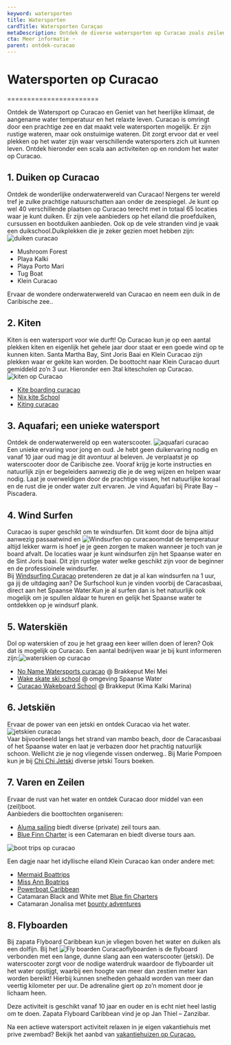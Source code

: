 ```yaml
---
keyword: watersporten
title: Watersporten
cardTitle: Watersporten Curaçao
metaDescription: Ontdek de diverse watersporten op Curacao zoals zeilen, kiten, duiken, snorkelen, fly boarden, windsurfen, jetskieen of waterskien
cta: Meer informatie ➝
parent: ontdek-curacao
---
```


# Watersporten op Curacao
=======================

Ontdek de Watersport op Curacao en Geniet van het heerlijke klimaat, de aangename water temperatuur en het relaxte leven. Curacao is omringt door een prachtige zee en dat maakt vele watersporten mogelijk. Er zijn rustige wateren, maar ook onstuimige wateren. Dit zorgt ervoor dat er veel plekken op het water zijn waar verschillende watersporters zich uit kunnen leven. Ontdek hieronder een scala aan activiteiten op en rondom het water op Curacao.

1\. Duiken op Curacao
---------------------

Ontdek de wonderlijke onderwaterwereld van Curacao! Nergens ter wereld tref je zulke prachtige natuurschatten aan onder de zeespiegel. Je kunt op wel 40 verschillende plaatsen op Curacao terecht met in totaal 65 locaties waar je kunt duiken. Er zijn vele aanbieders op het eiland die proefduiken, cursussen en bootduiken aanbieden. Ook op de vele stranden vind je vaak een duikschool.Duikplekken die je zeker gezien moet hebben zijn:![duiken curacao](https://cms.holidayrentalscuracao.nl/assets/uploads/2021/08/duiken_curacao-2-300x300.jpg)

* Mushroom Forest
* Playa Kalki
* Playa Porto Mari
* Tug Boat
* Klein Curacao

Ervaar de wondere onderwaterwereld van Curacao en neem een duik in de Caribische zee..

2\. Kiten
---------

Kiten is een watersport voor wie durft! Op Curacao kun je op een aantal plekken kiten en eigenlijk het gehele jaar door staat er een goede wind op te kunnen kiten. Santa Martha Bay, Sint Joris Baai en Klein Curacao zijn plekken waar er gekite kan worden. De boottocht naar Klein Curacao duurt gemiddeld zo’n 3 uur. Hieronder een 3tal kitescholen op Curacao.![kiten op Curacao](https://cms.holidayrentalscuracao.nl/assets/uploads/2021/09/kiten_curacao-150x150.jpg)

* [Kite boarding curacao](https://kiteboardingcuracao.com/ "Kite boarden curacao")
* [Nix kite School](https://www.nixkitecuracao.com/ "Kite boarden curacao")
* [Kiting curacao](http://www.kitingcuracao.com/ "Kiten curacao")

3\. Aquafari; een unieke watersport
-----------------------------------

Ontdek de onderwaterwereld op een waterscooter. ![aquafari curacao](https://cms.holidayrentalscuracao.nl/assets/uploads/2021/09/Aquafari_curacao_piscadera_pirate_bay-150x150.jpg)  
Een unieke ervaring voor jong en oud. Je hebt geen duikervaring nodig en vanaf 10 jaar oud mag je dit avontuur al beleven. Je verplaatst je op waterscooter door de Caribische zee. Vooraf krijg je korte instructies en natuurlijk zijn er begeleiders aanwezig die je de weg wijzen en helpen waar nodig. Laat je overweldigen door de prachtige vissen, het natuurlijke koraal en de rust die je onder water zult ervaren. Je vind Aquafari bij Pirate Bay – Piscadera.

4\. Wind Surfen
---------------

Curacao is super geschikt om te windsurfen. Dit komt door de bijna altijd aanwezig passaatwind en ![Windsurfen op curacao](https://cms.holidayrentalscuracao.nl/assets/uploads/2021/09/windsurfen_curacao_spaanse_water-150x150.jpg)omdat de temperatuur altijd lekker warm is hoef je je geen zorgen te maken wanneer je toch van je board afvalt. De locaties waar je kunt windsurfen zijn het Spaanse water en de Sint Joris baai. Dit zijn rustige water welke geschikt zijn voor de beginner en de professioinele windsurfer.  
Bij [Windsurfing Curacao](https://windsurfingcuracao.com/nl/leer-windsurfen/ "windsurfen curacao") pretenderen ze dat je al kan windsurfen na 1 uur, ga jij de uitdaging aan? De Surfschool kun je vinden voorbij de Caracasbaai, direct aan het Spaanse Water.Kun je al surfen dan is het natuurlijk ook mogelijk om je spullen aldaar te huren en gelijk het Spaanse water te ontdekken op je windsurf plank.

5\. Waterskiën
--------------

Dol op waterskien of zou je het graag een keer willen doen of leren? Ook dat is mogelijk op Curacao. Een aantal bedrijven waar je bij kunt informeren zijn:![waterskien op curacao](https://cms.holidayrentalscuracao.nl/assets/uploads/2021/09/Waterskien_curacao-150x150.jpg)

* [No Name Watersports curacao](https://www.facebook.com/NoName-Watersports-Curacao-270845442937074/ "waterskien curacao") @ Brakkeput Mei Mei
* [Wake skate ski school](https://www.facebook.com/curacaowakeskateskischool/ "waterskien curacao") @ omgeving Spaanse Water
* [Curacao Wakeboard School](http://www.curacaowakeboardschool.com/ "waterskien curacao") @ Brakkeput (Kima Kalki Marina)

6\. Jetskiën
------------

Ervaar de power van een jetski en ontdek Curacao via het water.![jetskien curacao](https://cms.holidayrentalscuracao.nl/assets/uploads/2021/09/Jetski_curacao-150x150.jpg)  
Vaar bijvoorbeeld langs het strand van mambo beach, door de Caracasbaai of het Spaanse water en laat je verbazen door het prachtig natuurlijk schoon. Wellicht zie je nog vliegende vissen onderweg.. Bij Marie Pompoen kun je bij [Chi Chi Jetski](https://www.chichijetskitours.com/ "jetski curacao") diverse jetski Tours boeken.

7\. Varen en Zeilen
-------------------

Ervaar de rust van het water en ontdek Curacao door middel van een (zeil)boot.  
Aanbieders die boottochten organiseren:

* [Aluma sailing](https://www.alumasailing.com/) biedt diverse (private) zeil tours aan.
* [Blue Finn Charter](https://www.bluefinncharters.com/nl/) is een Catemaran en biedt diverse tours aan.

![boot trips op curacao](https://cms.holidayrentalscuracao.nl/assets/uploads/2021/09/bluefinnwestcoastsailing-1024x576.jpg)

Een dagje naar het idyllische eiland Klein Curacao kan onder andere met:

* [Mermaid Boattrips](https://www.mermaidboattrips.com/)
* [Miss Ann Boatrips](https://missannboattrips.com/)
* [Powerboat Caribbean](https://www.powerboat-caribbean.com/)
* Catamaran Black and White met [Blue fin Charters](https://www.bluefinncharters.com/nl/)
* Catamaran Jonalisa met [bounty adventures](http://www.bountyadventures.com/Curacao_Home_NL.html)

8\. Flyboarden
--------------

Bij zapata Flyboard Caribbean kun je vliegen boven het water en duiken als een dolfijn. Bij het ![Fly boarden Curacao](https://cms.holidayrentalscuracao.nl/assets/uploads/2021/09/flyboarden-300x157.jpg)flyboarden is de flyboard verbonden met een lange, dunne slang aan een waterscooter (jetski). De waterscooter zorgt voor de nodige waterdruk waardoor de flyboarder uit het water opstijgt, waarbij een hoogte van meer dan zestien meter kan worden bereikt! Hierbij kunnen snelheden gehaald worden van meer dan veertig kilometer per uur. De adrenaline giert op zo’n moment door je lichaam heen.

Deze activiteit is geschikt vanaf 10 jaar en ouder en is echt niet heel lastig om te doen. Zapata Flyboard Caribbean vind je op Jan Thiel – Zanzibar.

Na een actieve watersport activiteit relaxen in je eigen vakantiehuis met prive zwembad? Bekijk het aanbd van [vakantiehuizen op Curacao.](https://www.holidayrentalscuracao.nl/vakantiehuizen/ "vakantiewoning curacao")